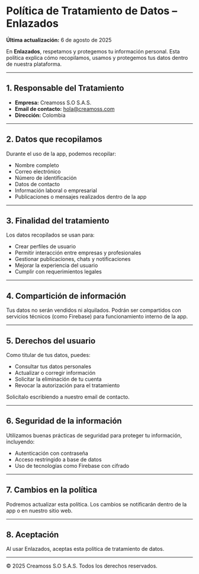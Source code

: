 # Política de Tratamiento de Datos – Enlazados

**Última actualización:** 6 de agosto de 2025

En **Enlazados**, respetamos y protegemos tu información personal. Esta política explica cómo recopilamos, usamos y protegemos tus datos dentro de nuestra plataforma.

---

## 1. Responsable del Tratamiento

- **Empresa:** Creamoss S.O S.A.S.
- **Email de contacto:** hola@creamoss.com 
- **Dirección:** Colombia

---

## 2. Datos que recopilamos

Durante el uso de la app, podemos recopilar:

- Nombre completo
- Correo electrónico
- Número de identificación
- Datos de contacto
- Información laboral o empresarial
- Publicaciones o mensajes realizados dentro de la app

---

## 3. Finalidad del tratamiento

Los datos recopilados se usan para:

- Crear perfiles de usuario
- Permitir interacción entre empresas y profesionales
- Gestionar publicaciones, chats y notificaciones
- Mejorar la experiencia del usuario
- Cumplir con requerimientos legales

---

## 4. Compartición de información

Tus datos no serán vendidos ni alquilados. Podrán ser compartidos con servicios técnicos (como Firebase) para funcionamiento interno de la app.

---

## 5. Derechos del usuario

Como titular de tus datos, puedes:

- Consultar tus datos personales
- Actualizar o corregir información
- Solicitar la eliminación de tu cuenta
- Revocar la autorización para el tratamiento

Solicítalo escribiendo a nuestro email de contacto.

---

## 6. Seguridad de la información

Utilizamos buenas prácticas de seguridad para proteger tu información, incluyendo:

- Autenticación con contraseña
- Acceso restringido a base de datos
- Uso de tecnologías como Firebase con cifrado

---

## 7. Cambios en la política

Podremos actualizar esta política. Los cambios se notificarán dentro de la app o en nuestro sitio web.

---

## 8. Aceptación

Al usar Enlazados, aceptas esta política de tratamiento de datos.

---

© 2025 Creamoss S.O S.A.S. Todos los derechos reservados.

